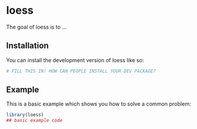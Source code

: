 
# loess

<!-- badges: start -->
<!-- badges: end -->

The goal of loess is to ...

## Installation

You can install the development version of loess like so:

``` r
# FILL THIS IN! HOW CAN PEOPLE INSTALL YOUR DEV PACKAGE?
```

## Example

This is a basic example which shows you how to solve a common problem:

``` r
library(loess)
## basic example code
```

